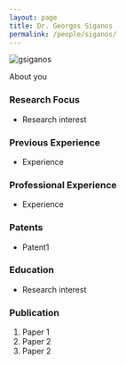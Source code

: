 ```yaml
---
layout: page
title: Dr. Georgos Siganos
permalink: /people/siganos/
---
```

![gsiganos](/peoplesiganos/small.png)


About you

### Research Focus
- Research interest 


### Previous Experience
- Experience


### Professional Experience
- Experience


### Patents
- Patent1


### Education
- Research interest 


### Publication 
1. Paper 1
2. Paper 2
3. Paper 2




